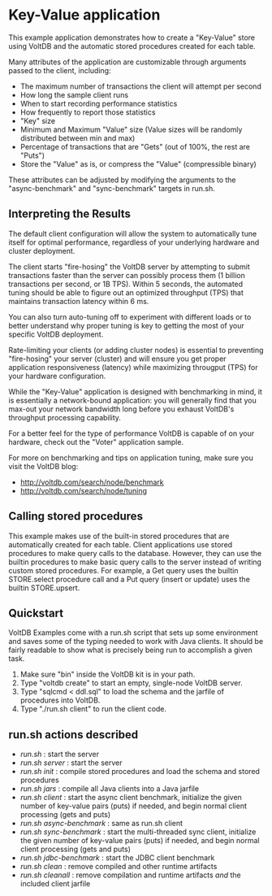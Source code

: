 Key-Value application
===========================
This example application demonstrates how to create a "Key-Value" store using VoltDB and the automatic stored procedures created for each table.

Many attributes of the application are customizable through arguments passed to the client, including:

  - The maximum number of transactions the client will attempt per second
  - How long the sample client runs
  - When to start recording performance statistics
  - How frequently to report those statistics
  - "Key" size
  - Minimum and Maximum "Value" size (Value sizes will be randomly distributed between min and max)
  - Percentage of transactions that are "Gets" (out of 100%, the rest are "Puts")
  - Store the "Value" as is, or compress the "Value" (compressible binary)

These attributes can be adjusted by modifying the arguments to the "async-benchmark" and "sync-benchmark" targets in run.sh.

Interpreting the Results
------------------------
The default client configuration will allow the system to automatically tune itself for optimal performance, regardless of your underlying hardware and cluster deployment.

The client starts "fire-hosing" the VoltDB server by attempting to submit transactions faster than the server can possibly process them (1 billion transactions per second, or 1B TPS).  Within 5 seconds, the automated tuning should be able to figure out an optimized throughput (TPS) that maintains transaction latency within 6 ms.

You can also turn auto-tuning off to experiment with different loads or to better understand why proper tuning is key to getting the most of your specific VoltDB deployment.

Rate-limiting your clients (or adding cluster nodes) is essential to preventing "fire-hosing" your server (cluster) and will ensure you get proper application responsiveness (latency) while maximizing througput (TPS) for your hardware configuration.

While the "Key-Value" application is designed with benchmarking in mind, it is essentially a network-bound application: you will generally find that you max-out your network bandwidth long before you exhaust VoltDB's throughput processing capability.

For a better feel for the type of performance VoltDB is capable of on your hardware, check out the "Voter" application sample.

For more on benchmarking and tips on application tuning, make sure you visit the VoltDB blog:
 - http://voltdb.com/search/node/benchmark
 - http://voltdb.com/search/node/tuning

Calling stored procedures
-------------------------
This example makes use of the built-in stored procedures that are automatically created for each table. Client applications use stored procedures to make query calls to the database. However, they can use the builtin procedures to make basic query calls to the server instead of writing custom stored procedures. For example, a Get query uses the builtin STORE.select procedure call and a Put query (insert or update) uses the builtin STORE.upsert.

Quickstart
-----------
VoltDB Examples come with a run.sh script that sets up some environment and saves some of the typing needed to work with Java clients. It should be fairly readable to show what is precisely being run to accomplish a given task.

1. Make sure "bin" inside the VoltDB kit is in your path.
2. Type "voltdb create" to start an empty, single-node VoltDB server.
3. Type "sqlcmd < ddl.sql" to load the schema and the jarfile of procedures into VoltDB.
4. Type "./run.sh client" to run the client code.

run.sh actions described
---------------------
- *run.sh* : start the server
- *run.sh server* : start the server
- *run.sh init* : compile stored procedures and load the schema and stored procedures
- *run.sh jars* : compile all Java clients into a Java jarfile
- *run.sh client* : start the async client benchmark, initialize the given number of key-value pairs (puts) if needed, and begin normal client processing (gets and puts)
- *run.sh async-benchmark* : same as run.sh client
- *run.sh sync-benchmark* : start the multi-threaded sync client,  initialize the given number of key-value pairs (puts) if needed, and begin normal client processing (gets and puts)
- *run.sh jdbc-benchmark* : start the JDBC client benchmark
- *run.sh clean* : remove compiled and other runtime artifacts
- *run.sh cleanall* : remove compilation and runtime artifacts *and* the included client jarfile

